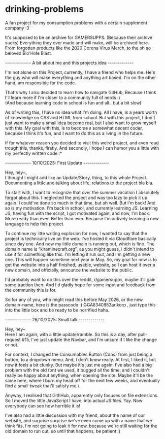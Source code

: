 # drinking-problems

A fan project for my consumption problems with a certain supplement company :3

It's supposed to be an archive for GAMERSUPPS. (Because their archive sucks)
Everything they ever made and will make, will be archived here.
From forgotten products like the 2020 Corona Virus Merch,
to the oh so beloved Blo'Hole Blast.


------------- A bit about me and this projects idea -------------

I'm not alone on this Project, currently, I have a friend who helps me.
He's the guy who will make everything and anything art based.
I'm on the other hand, am responsible for the code.

That's why I also decided to learn how to navigate GitHub,
Because I think I'll learn more if I'm closer to a community full of nerds :)\
(And because learning code in school is fun and all.. but a bit slow)


As of writing this, I have no idea what I'm doing.
All I have, is a years worth of knowledge on CSS and HTML from school.
But with this project, I don't just want to make a small idea become real,
but I also want to grow myself with this.
My goal with this, is to become a somewhat decent coder,
because I think it's fun, and I want to do this as a living in the future.

If for whatever reason you decided to visit this weird project, and even read trough this,
thanks, firstly. And secondly, I hope I can humor you a little with my perfectly written code :*


------------- 10/10/2025: First Update -------------

Hey, hey~,\
I thought I might add like an Update/Story, thing, to this whole Project.
Documenting a little and talking about life, relations to the project bla bla.

To start with, I want to recognize that over the summer vacation I absolutely forgot about this.
I neglected the project and was too lazy to pick it up again.
I could've done so much in that time, but oh well.
But I'm back! And so is my motivation.  I'm back in school, and currently learning JS.
Learning JS, having fun with the script, I got motivated again, and now, I'm back.
More ready than ever. Better than ever. Because I'm actively learning a new language to help this project.

To continue my litte writing explosion for now, I wanted to say that
the project is technically live on the web. I've hosted it via Cloudflare basically since day one.
And now my little domain is running out, which is fine.
The domain name is "kiraminecraft.org", as you might guess, I didn't intend to use it for something like this.
I'm letting it run out, and I'm getting a new one. This will happen sometime next year in May.
So, my goal for now is to get the website into a half finished, usable, website,
so I can host it over a new domain, and officially, announce the website to the public.

I'd probably want to do this over the reddit, r/gamersupps, maybe it'll gain some traction then.
And I'd gladly hope for some input and feedback from the community this is for.

So for any of you, who might read this before May 2026, or the new domain-name,
here is the passcode :) GGA8340853arikorp , just type this into the little box and be ready to be horrified haha.


------------- 26/10/2025: Small talk -------------

Hey, hey~\
Here I am again, with a little update/ramble. So this is a day, after pull-request #15,
I've just update the Navbar, and I'm unsure if I like the change or not. 

For context, I changed the Consumables Button (Cons)
from just being a button, to a dropdown menu. And, I don't know really. At first, I liked it,
but now it feels a bit clunky. But maybe it's just me again. 
I've also had a big problem with the old font we used, it bugged all the time, 
and I couldn't really be happy about anything, when opening the site. 
Maybe it'll be the same here, where I burn my head off for the next few weeks, 
and eventually find a small tweak that'll satisfy me.\

Anyway, I realised that GithHub, apparently only focuses on file extensions.
So I moved the little JavaScript I have, into actual JS files. Yay. Now everybody can see how horrible it is!

I've also had a little discussion with my friend, about the name of our website,
and surprise surprise we've even come up with a name that we think fits.
I'm not going to leak it for now, because we're still waiting for the old domain to run out,
so until that happens, be patient :)

